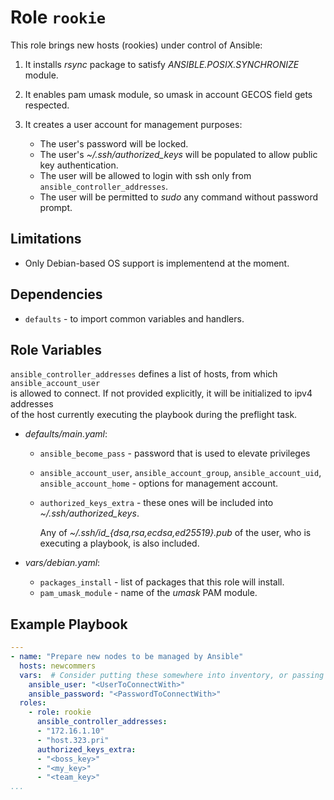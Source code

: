 # Role `rookie`

This role brings new hosts (rookies) under control of Ansible:

1. It installs _rsync_ package to satisfy _ANSIBLE.POSIX.SYNCHRONIZE_ module.
2. It enables pam umask module, so umask in account GECOS field gets respected.
3. It creates a user account for management purposes:

   - The user's password will be locked.
   - The user's _~/.ssh/authorized_keys_ will be populated to allow public key authentication.
   - The user will be allowed to login with ssh only from `ansible_controller_addresses`.
   - The user will be permitted to _sudo_ any command without password prompt.

## Limitations

- Only Debian-based OS support is implementend at the moment.

## Dependencies

- `defaults` - to import common variables and handlers.

## Role Variables

`ansible_controller_addresses` defines a list of hosts, from which `ansible_account_user`  
is allowed to connect. If not provided explicitly, it will be initialized to ipv4 addresses  
of the host currently executing the playbook during the preflight task.

- _defaults/main.yaml_:

  - `ansible_become_pass` - password that is used to elevate privileges
  - `ansible_account_user`, `ansible_account_group`, `ansible_account_uid`, `ansible_account_home` - options for management account.
  - `authorized_keys_extra` - these ones will be included into _~/.ssh/authorized_keys_.

     Any of _~/.ssh/id\_{dsa,rsa,ecdsa,ed25519}.pub_ of the user, who is executing a playbook, is also included.

- _vars/debian.yaml_:

  - `packages_install` - list of packages that this role will install.
  - `pam_umask_module` - name of the _umask_ PAM module.

## Example Playbook

```yaml
---
- name: "Prepare new nodes to be managed by Ansible"
  hosts: newcommers
  vars:  # Consider putting these somewhere into inventory, or passing them with `-e` flags.
    ansible_user: "<UserToConnectWith>"
    ansible_password: "<PasswordToConnectWith>"
  roles:
    - role: rookie
      ansible_controller_addresses:
      - "172.16.1.10"
      - "host.323.pri"
      authorized_keys_extra:
      - "<boss_key>"
      - "<my_key>"
      - "<team_key>"
...
```
